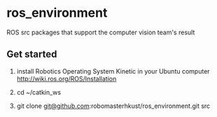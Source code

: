# ros_environment
ROS src packages that support the computer vision team's result

## Get started
1. install Robotics Operating System Kinetic in your Ubuntu computer
http://wiki.ros.org/ROS/Installation

2. cd ~/catkin_ws

3. git clone git@github.com:robomasterhkust/ros_environment.git src
